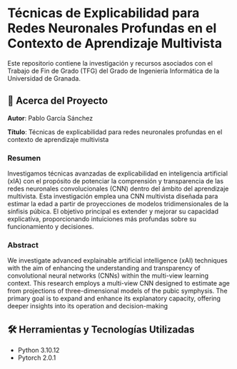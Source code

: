 # Técnicas de Explicabilidad para Redes Neuronales Profundas en el Contexto de Aprendizaje Multivista

Este repositorio contiene la investigación y recursos asociados con el Trabajo de Fin de Grado (TFG) del Grado de Ingeniería Informática de la Universidad de Granada.

## 🧐 Acerca del Proyecto

**Autor**: Pablo García Sánchez

**Título**: 
Técnicas de explicabilidad para redes neuronales profundas en el contexto de aprendizaje multivista

### Resumen

Investigamos técnicas avanzadas de explicabilidad en inteligencia artificial (xIA) con el propósito de potenciar la comprensión y transparencia de las redes neuronales convolucionales (CNN) dentro del ámbito del aprendizaje multivista. Esta investigación emplea una CNN multivista diseñada para estimar la edad a partir de proyecciones de modelos tridimensionales de la sínfisis púbica. El objetivo principal es extender y mejorar su capacidad explicativa, proporcionando intuiciones más profundas sobre su funcionamiento y decisiones.

### Abstract

We investigate advanced explainable artificial intelligence (xAI) techniques with the aim of enhancing the understanding and transparency of convolutional neural networks (CNNs) within the multi-view learning context. This research employs a multi-view CNN designed to estimate age from projections of three-dimensional models of the pubic symphysis. The primary goal is to expand and enhance its explanatory capacity, offering deeper insights into its operation and decision-making

## 🛠 Herramientas y Tecnologías Utilizadas

- Python 3.10.12
- Pytorch 2.0.1
